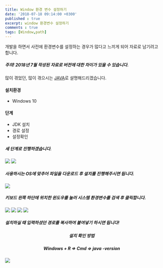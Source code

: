 ```yaml
---
title: Window 환경 변수 설정하기
date: '2018-07-18 09:14:00 +0300'
published : true
excerpt: window 환경변수 설정하기
comments : true
tags: [Window,path]
---
```



개발을 하면서 사전에 환경변수를 설정하는 경우가 많다고 느끼게 되어 자료로 남기려고 합니다.


##### 주의! 2018년 7월 작성된 자료로 버전에 대한 차이가 있을 수 있습니다.

많이 겪었던, 많이 겪으시는 [JAVA](https://www.oracle.com/technetwork/java/javase/downloads/index-jsp-138363.html)로 설명해드리겠습니다.


#### 설치환경
- Windows 10


#### 단계
 - JDK 설치
 - 경로 설정
 - 설정확인

##### 세 단계로 진행하겠습니다.

![](https://drive.google.com/uc?id=1sQCNU_5ajjdCfPDTjJLAUK3OLpBKgG7O)
![](https://drive.google.com/uc?id=1FeZwPEnnWXYlzpmajuS26myyM73DO3FS)

##### 사용하시는 OS에 맞추어 파일을 다운로드 후 설치를 진행해주시면 됩니다.

![](https://drive.google.com/uc?id=1SJjkEXfIWYtGHtrqfbgpxbx-IszUmpP-)

##### 키보드 왼쪽 하단에 위치한 윈도우를 눌러 시스템 환경변수를 검색 후 클릭합니다.

![](https://drive.google.com/uc?id=162rGM51EUkb3zB3cIsqI10v0CfcAlQ5b)
![](https://drive.google.com/uc?id=1UszdqrkuMUV-TNu9x9o-mwBLisUjRCbp)
![](https://drive.google.com/uc?id=16s1oTeXz7rLKmT6lPgi6WbdZx_aXf2nF)
![](https://drive.google.com/uc?id=1Fm4K91LTIppoct-UU8z73JQZRC4Rh712)

##### 설치하실 때 입력하셨던 경로를 복사하여 붙여넣기 하시면 됩니다!

##### <center> 설치 확인 방법 </center>

##### <center> Windows + R => Cmd => java -version </center>

![](https://drive.google.com/uc?id=1mSSNaWLrdtzZ70ZUwboCVl065pivNG4D)

